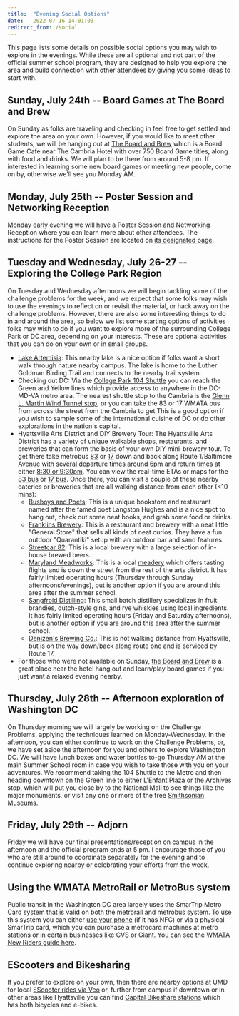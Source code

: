 ```yaml
---
title:  "Evening Social Options"
date:   2022-07-16 14:01:03
redirect_from: /social
---
```


This page lists some details on possible social options you may wish to explore in the evenings. While these are all optional and not part of the official summer school program, they are designed to help you explore the area and build connection with other attendees by giving you some ideas to start with.

## Sunday, July 24th -- Board Games at The Board and Brew

On Sunday as folks are traveling and checking in feel free to get settled and explore the area on your own. However, if you would like to meet other students, we will be hanging out at [The Board and Brew](https://www.theboardandbrew.com/) which is a Board Game Cafe near The Cambria Hotel with over 750 Board Game titles, along with food and drinks. We will plan to be there from around 5-8 pm. If interested in learning some new board games or meeting new people, come on by, otherwise we'll see you Monday AM.

## Monday, July 25th -- Poster Session and Networking Reception

Monday early evening we will have a Poster Session and Networking Reception where you can learn more about other attendees. The instructions for the Poster Session are located on [its designated page](./poster_session).

## Tuesday and Wednesday, July 26-27 -- Exploring the College Park Region

On Tuesday and Wednesday afternoons we will begin tackling some of the challenge problems for the week, and we expect that some folks may wish to use the evenings to reflect on or revisit the material, or hack away on the challenge problems. However, there are also some interesting things to do in and around the area, so below we list some starting options of activities folks may wish to do if you want to explore more of the surrounding College Park or DC area, depending on your interests. These are optional activities that you can do on your own or in small groups.

* [Lake Artemisia](https://www.pgparks.com/3244/Lake-Artemesia-Natural-Area): This nearby lake is a nice option if folks want a short walk through nature nearby campus. The lake is home to the Luther Goldman Birding Trail and connects to the nearby trail system.
* Checking out DC: Via the [College Park 104 Shuttle](https://transportation.umd.edu/shuttle-um/104/801) you can reach the Green and Yellow lines which provide access to anywhere in the DC-MD-VA metro area. The nearest shuttle stop to the Cambria is the [Glenn L. Martin Wind Tunnel stop](https://transportation.umd.edu/shuttle-um/104/801#edit-group-map), or you can take the 83 or 17 WMATA bus from across the street from the Cambria to get This is a good option if you wish to sample some of the international cuisine of DC or do other explorations in the nation's capital.
* Hyattsville Arts District and DIY Brewery Tour: The Hyattsville Arts District has a variety of unique walkable shops, restaurants, and breweries that can form the basis of your own DIY mini-brewery tour. To get there take metrobus [83](https://buseta.wmata.com/m/index?q=83&l=) or [17](https://www.princegeorgescountymd.gov/3437/Route-17) down and back along Route 1/Baltimore Avenue with [several departure times around 6pm](https://www.google.com/maps/dir/Busboys+and+Poets,+Baltimore+Avenue,+Hyattsville,+MD/Cambria+Hotel+College+Park,+8321+Baltimore+Ave,+College+Park,+MD+20740/@38.9739144,-76.9508026,14z/data=!3m1!4b1!4m18!4m17!1m5!1m1!1s0x89b7c72039fae4d9:0x9222def276b7e5b2!2m2!1d-76.9400954!2d38.9550801!1m5!1m1!1s0x89b7c6a664c04e1b:0x41fd0cccdd1066b8!2m2!1d-76.9324168!2d38.9932188!2m3!6e0!7e2!8j1658858400!3e3) and return times at either [8:30 or 9:30pm](https://www.google.com/maps/dir/Busboys+and+Poets,+Baltimore+Avenue,+Hyattsville,+MD/Cambria+Hotel+College+Park,+8321+Baltimore+Ave,+College+Park,+MD+20740/@38.9739144,-76.9608474,14z/data=!3m1!4b1!4m18!4m17!1m5!1m1!1s0x89b7c72039fae4d9:0x9222def276b7e5b2!2m2!1d-76.9400954!2d38.9550801!1m5!1m1!1s0x89b7c6a664c04e1b:0x41fd0cccdd1066b8!2m2!1d-76.9324168!2d38.9932188!2m3!6e0!7e2!8j1658867400!3e3). You can view the real-time ETAs or maps for the [83 bus](https://buseta.wmata.com/m/index?q=83&l=) or [17 bus](https://map.pgcwifi.com/map?routes=17). Once there, you can visit a couple of these nearby eateries or breweries that are all walking distance from each other (<10 mins):
  * [Busboys and Poets](https://www.busboysandpoets.com/locations/?location=hyattsville&venue=hyattsville): This is a unique bookstore and restaurant named after the famed poet Langston Hughes and is a nice spot to hang out, check out some neat books, and grab some food or drinks.
  * [Franklins Brewery](https://franklinsbrewery.com/): This is a restaurant and brewery with a neat little "General Store" that sells all kinds of neat curios. They have a fun outdoor "Quarantiki" setup with an outdoor bar and sand features.
  * [Streetcar 82](https://www.streetcar82brewing.com/): This is a local brewery with a large selection of in-house brewed beers.
  * [Maryland Meadworks](https://www.marylandmeadworks.com/): This is a local [meadery](https://en.wikipedia.org/wiki/Mead) which offers tasting flights and is down the street from the rest of the arts district. It has fairly limited operating hours (Thursday through Sunday afternoons/evenings), but is another option if you are around this area after the summer school.
  * [Sangfroid Distilling](https://www.sangfroiddistilling.com/): This small batch distillery specializes in fruit brandies, dutch-style gins, and rye whiskies using local ingredients. It has fairly limited operating hours (Friday and Saturday afternoons), but is another option if you are around this area after the summer school.
  * [Denizen's Brewing Co.](https://www.google.com/maps/place/Denizens+Brewing+Co.+-+Riverdale+Park/@38.9699817,-76.938635,17z/data=!3m1!4b1!4m5!3m4!1s0x89b7c792b9d97c61:0x56290949599d039!8m2!3d38.9699366!4d-76.9364554): This is not walking distance from Hyattsville, but is on the way down/back along route one and is serviced by Route 17.
* For those who were not available on Sunday, [the Board and Brew](https://www.theboardandbrew.com/) is a great place near the hotel hang out and learn/play board games if you just want a relaxed evening nearby. 


## Thursday, July 28th -- Afternoon exploration of Washington DC

On Thursday morning we will largely be working on the Challenge Problems, applying the techniques learned on Monday-Wednesday. In the afternoon, you can either continue to work on the Challenge Problems, or, we have set aside the afternoon for you and others to explore Washington DC. We will have lunch boxes and water bottles to-go Thursday AM at the main Summer School room in case you wish to take those with you on your adventures. We recommend taking the 104 Shuttle to the Metro and then heading downtown on the Green line to either L'Enfant Plaza or the Archives stop, which will put you close by to the National Mall to see things like the major monuments, or visit any one or more of the free [Smithsonian Museums](https://www.si.edu/museums).

## Friday, July 29th -- Adjorn

Friday we will have our final presentations/reception on campus in the afternoon and the official program ends at 5 pm. I encourage those of you who are still around to coordinate separately for the evening and to continue exploring nearby or celebrating your efforts from the week.

## Using the WMATA MetroRail or MetroBus system
Public transit in the Washington DC area largely uses the SmarTrip Metro Card system that is valid on both the metrorail and metrobus system. To use this system you can either [use your phone](https://www.wmata.com/fares/mobilepay/) (if it has NFC) or via a physical SmarTrip card, which you can purchase a metrocard machines at metro stations or in certain businesses like CVS or Giant. You can see the [WMATA New Riders guide here](https://www.wmata.com/rider-guide/new-riders/).

## EScooters and Bikesharing
If you prefer to explore on your own, then there are nearby options at UMD for local [EScooter rides via Veo](https://www.veoride.com/umd/) or, further from campus if downtown or in other areas like Hyattsville you can find [Capital Bikeshare stations](https://capitalbikeshare.com/) which has both bicycles and e-bikes.
